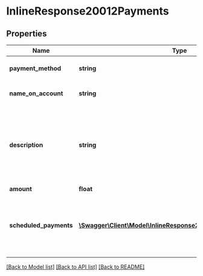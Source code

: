 # InlineResponse20012Payments

## Properties
Name | Type | Description | Notes
------------ | ------------- | ------------- | -------------
**payment_method** | **string** | Display name of the payment payment_method | 
**name_on_account** | **string** | Name on the payment method name_on_account | 
**description** | **string** | Additional information about the payment method.  For example, for EFT and credit card payments, will be a description with the last 4 digits of the account. | 
**amount** | **float** | Payment amount | 
**scheduled_payments** | [**\Swagger\Client\Model\InlineResponse20012ScheduledPayments[]**](InlineResponse20012ScheduledPayments.md) | Payments that have been scheduled for the future as a part of this cart.  If no payments were scheduled, then this will be empty. | 

[[Back to Model list]](../README.md#documentation-for-models) [[Back to API list]](../README.md#documentation-for-api-endpoints) [[Back to README]](../README.md)


